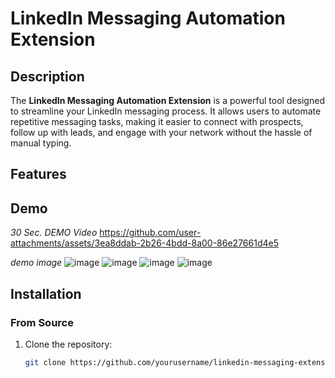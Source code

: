 # LinkedIn Messaging Automation Extension


## Description

The **LinkedIn Messaging Automation Extension** is a powerful tool designed to streamline your LinkedIn messaging process. It allows users to automate repetitive messaging tasks, making it easier to connect with prospects, follow up with leads, and engage with your network without the hassle of manual typing.

## Features



## Demo

*30 Sec. DEMO Video*
https://github.com/user-attachments/assets/3ea8ddab-2b26-4bdd-8a00-86e27661d4e5

*demo image*
![image](https://github.com/user-attachments/assets/05d65445-6267-409c-a9fe-649943c72784)
![image](https://github.com/user-attachments/assets/994e8af9-d201-4052-be61-1704ece3ed74)
![image](https://github.com/user-attachments/assets/41668f00-7641-4f4d-b784-db1c817c30a6)
![image](https://github.com/user-attachments/assets/3e20f788-a127-497f-869d-d117e1d47f8e)





## Installation

### From Source

1. Clone the repository:
   ```bash
   git clone https://github.com/yourusername/linkedin-messaging-extension.git
